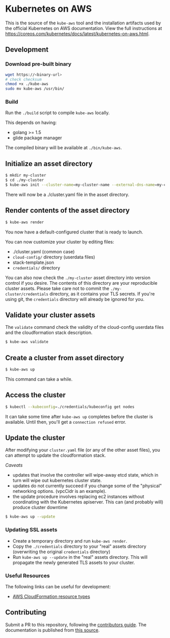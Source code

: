 # Kubernetes on AWS

This is the source of the `kube-aws` tool and the installation artifacts used by the official Kubernetes on AWS documentation.
View the full instructions at https://coreos.com/kubernetes/docs/latest/kubernetes-on-aws.html.

## Development

### Download pre-built binary

```sh
wget https://<binary-url>
# check checksum
chmod +x ./kube-aws
sudo mv kube-aws /usr/bin/
```

### Build

Run the `./build` script to compile `kube-aws` locally.

This depends on having:
* golang >= 1.5
* glide package manager

The compiled binary will be available at `./bin/kube-aws`.

## Initialize an asset directory
```sh
$ mkdir my-cluster
$ cd ./my-cluster
$ kube-aws init --cluster-name=my-cluster-name --external-dns-name=my-cluster-endpoint --region=us-west-1 --key-name=key-pair-name
```

There will now be a ./cluster.yaml file in the asset directory.

## Render contents of the asset directory

```sh
$ kube-aws render
```
You now have a default-configured cluster that is ready to launch.

You can now customize your cluster by editing files:
* ./cluster.yaml (common case)
* `cloud-config/` directory (userdata files)
* stack-template.json
* `credentials/` directory

You can also now check the `./my-cluster` asset directory into version control if you desire. The contents of this directory are your reproducible cluster assets. Please take care not to commit the `./my-cluster/credentials` directory, as it contains your TLS secrets. If you're using git, the `credentials` directory will already be ignored for you.

## Validate your cluster assets

The `validate` command check the validity of the cloud-config userdata files and the cloudformation stack description.

```sh
$ kube-aws validate
```

## Create a cluster from asset directory

```sh
$ kube-aws up
```

This command can take a while.

## Access the cluster

```sh
$ kubectl --kubeconfig=./credentials/kubeconfig get nodes
```

It can take some time after `kube-aws up` completes before the cluster is available. Until then, you'll get a `connection refused` error.

## Update the cluster

After modifying your `cluster.yaml` file (or any of the other asset files), you can attempt to update the cloudformation stack.

*Caveats*
* updates that involve the controller will wipe-away etcd state, which in turn will wipe out kubernetes cluster state.
* updates do not currently succeed if you change some of the "physical" networking options. (vpcCidr is an example).
* the update procedure involves replacing ec2 instances without coordinating with the Kubernetes apiserver. This can (and probably will) produce cluster downtime

```sh
$ kube-aws up --update
```

### Updating SSL assets

* Create a temporary directory and run `kube-aws render`.
* Copy the `./credentials` directory to your "real" assets directory (overwriting the original `credentials` directory)
* Run `kube-aws up --update` in the "real" assets directory. This will propagate the newly generated TLS assets to your cluster.

### Useful Resources

The following links can be useful for development:

- [AWS CloudFormation resource types](http://docs.aws.amazon.com/AWSCloudFormation/latest/UserGuide/aws-template-resource-type-ref.html)

## Contributing

Submit a PR to this repository, following the [contributors guide](../../CONTRIBUTING.md).
The documentation is published from [this source](../../Documentation/kubernetes-on-aws.md).


